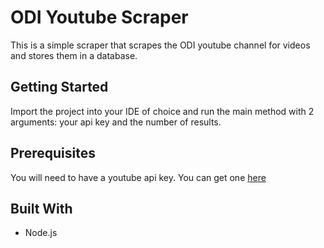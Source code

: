# ODI Youtube Scraper
This is a simple scraper that scrapes the ODI youtube channel for videos and stores them in a database.

## Getting Started
Import the project into your IDE of choice and run the main method with 2 arguments: your api key and the number of results. 

## Prerequisites
You will need to have a youtube api key. You can get one [here](https://developers.google.com/youtube/v3/getting-started)

## Built With
* Node.js 
